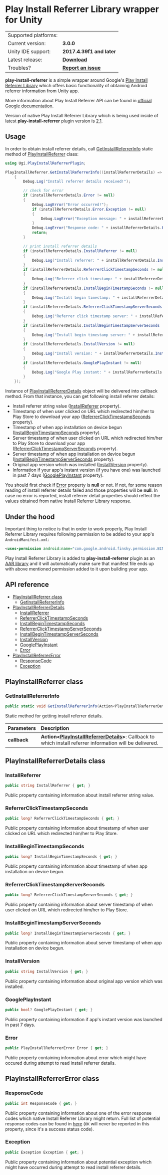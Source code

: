 # Play Install Referrer Library wrapper for Unity

<table>
    <tr>
        <td align="left">Supported platforms:</td>
        <td align="left"><img src="https://images-fe.ssl-images-amazon.com/images/I/21EctgvtXUL.png" width="16"></td>
    </tr>
    <tr>
        <td align="left">Current version:</td>
        <td align="left"><b>3.0.0</b></td>
    </tr>
    <tr>
        <td align="left">Unity IDE support:</td>
        <td align="left"><b>2017.4.39f1 and later</b></td>
    </tr>
    <tr>
        <td align="left">Latest release:</td>
        <td align="left"><a href=../../../releases/tag/unity-v3.0.0><b>Download</b></a></td>
    </tr>
    <tr>
        <td align="left">Troubles?</td>
        <td align="left"><a href="../../../issues/new"><b>Report an issue</b></a></td>
    </tr>
</table>

**play-install-referrer** is a simple wrapper around Google's [Play Install Referrer Library](https://developer.android.com/google/play/installreferrer/library) which offers basic functionality of obtaining Android referrer information from Unity app.

More information about Play Install Referrer API can be found in [official Google documentation](https://developer.android.com/google/play/installreferrer/igetinstallreferrerservice).

Version of native Play Install Referrer Library which is being used inside of latest **play-install-referrer** plugin version is [2.1](https://mvnrepository.com/artifact/com.android.installreferrer/installreferrer/2.1).

## Usage

In order to obtain install referrer details, call [GetInstallReferrerInfo](#api-pir-getinstallreferrerinfo) static method of [PlayInstallReferrer](#api-playinstallreferrer) class:

```csharp
using Ugi.PlayInstallReferrerPlugin;

PlayInstallReferrer.GetInstallReferrerInfo((installReferrerDetails) =>
    {
        Debug.Log("Install referrer details received!");

        // check for error
        if (installReferrerDetails.Error != null)
        {
            Debug.LogError("Error occurred!");
            if (installReferrerDetails.Error.Exception != null)
            {
                Debug.LogError("Exception message: " + installReferrerDetails.Error.Exception.Message);
            }
            Debug.LogError("Response code: " + installReferrerDetails.Error.ResponseCode.ToString());
            return;
        }

        // print install referrer details
        if (installReferrerDetails.InstallReferrer != null)
        {
            Debug.Log("Install referrer: " + installReferrerDetails.InstallReferrer);
        }
        if (installReferrerDetails.ReferrerClickTimestampSeconds != null)
        {
            Debug.Log("Referrer click timestamp: " + installReferrerDetails.ReferrerClickTimestampSeconds);
        }
        if (installReferrerDetails.InstallBeginTimestampSeconds != null)
        {
            Debug.Log("Install begin timestamp: " + installReferrerDetails.InstallBeginTimestampSeconds);
        }
        if (installReferrerDetails.ReferrerClickTimestampServerSeconds != null)
        {
            Debug.Log("Referrer click timestamp server: " + installReferrerDetails.ReferrerClickTimestampServerSeconds);
        }
        if (installReferrerDetails.InstallBeginTimestampServerSeconds != null)
        {
            Debug.Log("Install begin timestamp server: " + installReferrerDetails.InstallBeginTimestampServerSeconds);
        }
        if (installReferrerDetails.InstallVersion != null)
        {
            Debug.Log("Install version: " + installReferrerDetails.InstallVersion);
        }
        if (installReferrerDetails.GooglePlayInstant != null)
        {
            Debug.Log("Google Play instant: " + installReferrerDetails.GooglePlayInstant);
        }
    });
```

Instance of [PlayInstallReferrerDetails](#api-playinstallreferrerdetails) object will be delivered into callback method. From that instance, you can get following install referrer details:

- Install referrer string value ([InstallReferrer](#api-pird-installreferrer) property).
- Timestamp of when user clicked on URL which redirected him/her to Play Store to download your app ([ReferrerClickTimestampSeconds](#api-pird-referrerclicktimestampseconds) property).
- Timestamp of when app installation on device begun ([InstallBeginTimestampSeconds](#api-pird-installbegintimestampseconds) property).
- Server timestamp of when user clicked on URL which redirected him/her to Play Store to download your app ([ReferrerClickTimestampServerSeconds](#api-pird-referrerclicktimestampserverseconds) property).
- Server timestamp of when app installation on device begun ([InstallBeginTimestampServerSeconds](#api-pird-installbegintimestampserverseconds) property).
- Original app version which was installed ([InstallVersion](#api-pird-installversion) property).
- Information if your app's instant version (if you have one) was launched in past 7 days ([GooglePlayInstant](#api-pird-googleplayinstant) property).

You should first check if [Error](#api-pird-error) property is **null** or not. If not, for some reason reading of install referrer details failed and those properties will be **null**. In case no error is reported, install referrer detail properties should reflect the values obtained from native Install Referrer Library response.

## Under the hood

Important thing to notice is that in order to work properly, Play Install Referrer Library requires following permission to be added to your app's `AndroidManifest.xml`:

```xml
<uses-permission android:name="com.google.android.finsky.permission.BIND_GET_INSTALL_REFERRER_SERVICE"/>
```

Play Install Referrer Library is added to **play-install-referrer** plugin as an [AAR library](./Assets/Android/installreferrer-2.1.aar) and it will automatically make sure that manifest file ends up with above mentioned permission added to it upon building your app.

## API reference
   * [PlayInstallReferrer class](#api-playinstallreferrer)
      * [GetInstallReferrerInfo](#api-pir-getinstallreferrerinfo)
   * [PlayInstallReferrerDetails](#api-playinstallreferrerdetails)
      * [InstallReferrer](#api-pird-installreferrer)
      * [ReferrerClickTimestampSeconds](#api-pird-referrerclicktimestampseconds)
      * [InstallBeginTimestampSeconds](#api-pird-installbegintimestampseconds)
      * [ReferrerClickTimestampServerSeconds](#api-pird-referrerclicktimestampserverseconds)
      * [InstallBeginTimestampServerSeconds](#api-pird-installbegintimestampserverseconds)
      * [InstallVersion](#api-pird-installversion)
      * [GooglePlayInstant](#api-pird-googleplayinstant)
      * [Error](#api-pird-error)
   * [PlayInstallReferrerError](#api-playinstallreferrererror)
      * [ResponseCode](#api-pire-responsecode)
      * [Exception](#api-pire-exception)
      
<a id="api-playinstallreferrer"></a>PlayInstallReferrer class
---

### <a id="api-pir-getinstallreferrerinfo"></a>GetInstallReferrerInfo

```csharp
public static void GetInstallReferrerInfo(Action<PlayInstallReferrerDetails> callback)
```

Static method for getting install referrer details.

| Parameters | Description |
| :------------- |:------------- |
| **callback** | **Action\<[PlayInstallReferrerDetails](#api-playinstallreferrerdetails)\>**: Callback to which install referrer information will be delivered. |

<a id="api-playinstallreferrerdetails"></a>PlayInstallReferrerDetails class
---

### <a id="api-pird-installreferrer"></a>InstallReferrer

```csharp
public string InstallReferrer { get; }
```

Public property containing information about install referrer string value.

### <a id="api-pird-referrerclicktimestampseconds"></a>ReferrerClickTimestampSeconds

```csharp
public long? ReferrerClickTimestampSeconds { get; }
```

Public property containing information about timestamp of when user clicked on URL which redirected him/her to Play Store.

### <a id="api-pird-installbegintimestampseconds"></a>InstallBeginTimestampSeconds

```csharp
public long? InstallBeginTimestampSeconds { get; }
```

Public property containing information about timestamp of when app installation on device begun.

### <a id="api-pird-referrerclicktimestampserverseconds"></a>ReferrerClickTimestampServerSeconds

```csharp
public long? ReferrerClickTimestampServerSeconds { get; }
```

Public property containing information about server timestamp of when user clicked on URL which redirected him/her to Play Store.

### <a id="api-pird-installbegintimestampserverseconds"></a>InstallBeginTimestampServerSeconds

```csharp
public long? InstallBeginTimestampServerSeconds { get; }
```

Public property containing information about server timestamp of when app installation on device begun.

### <a id="api-pird-installversion"></a>InstallVersion

```csharp
public string InstallVersion { get; }
```

Public property containing information about original app version which was installed.

### <a id="api-pird-googleplayinstant"></a>GooglePlayInstant

```csharp
public bool? GooglePlayInstant { get; }
```

Public property containing information if app's instant version was launched in past 7 days.

### <a id="api-pird-error"></a>Error

```csharp
public PlayInstallReferrerError Error { get; }
```

Public property containing information about error which might have occured during attempt to read install referrer details.

<a id="api-playinstallreferrererror"></a>PlayInstallReferrerError class
---

### <a id="api-pire-responsecode"></a>ResponseCode

```csharp
public int ResponseCode { get; }
```

Public property containing information about one of the error response codes which native Install Referrer Library might return. Full list of potential response codes can be found in [here](https://developer.android.com/reference/com/android/installreferrer/api/InstallReferrerClient.InstallReferrerResponse) (`OK` will never be reported in this property, since it's a success status code).

### <a id="api-pire-exception"></a>Exception

```csharp
public Exception Exception { get; }
```

Public property containing information about potential exception which might have occurred during attempt to read install referrer details.
